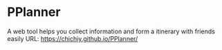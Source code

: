 # PPlanner

A web tool helps you collect information and form a itinerary with friends easily
URL: https://chichiy.github.io/PPlanner/
